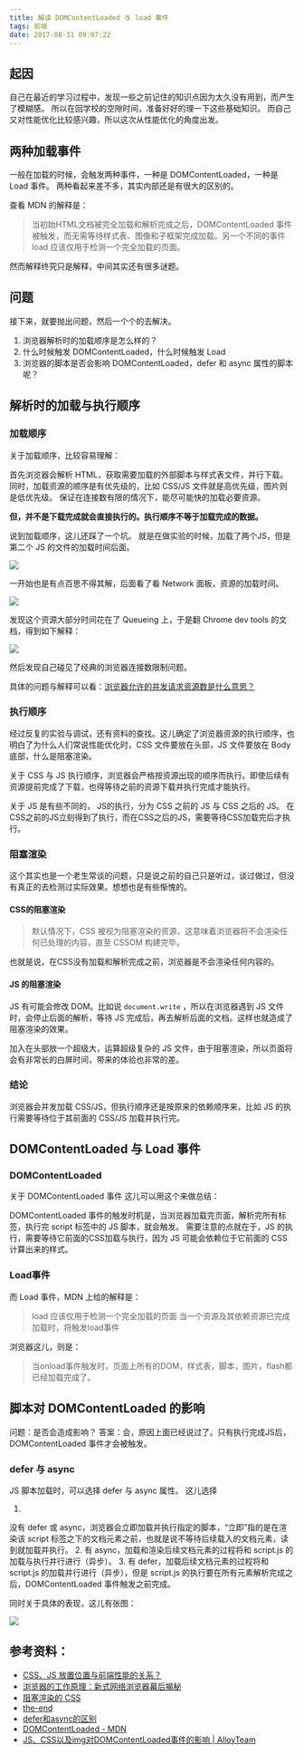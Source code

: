 ```yaml
---
title: 解读 DOMContentLoaded 与 load 事件
tags: 前端
date: 2017-08-31 09:07:22
---
```


## 起因

自己在最近的学习过程中，发现一些之前记住的知识点因为太久没有用到，而产生了模糊感。
所以在回学校的空隙时间，准备好好的理一下这些基础知识。
而自己又对性能优化比较感兴趣，所以这次从性能优化的角度出发。

## 两种加载事件

一般在加载的时候，会触发两种事件，一种是 DOMContentLoaded，一种是 Load 事件。
两种看起来差不多，其实内部还是有很大的区别的。

查看 MDN 的解释是：

> 当初始HTML文档被完全加载和解析完成之后，DOMContentLoaded 事件被触发，而无需等待样式表、图像和子框架完成加载。另一个不同的事件 load 应该仅用于检测一个完全加载的页面。 

然而解释终究只是解释，中间其实还有很多谜题。

## 问题

接下来，就要抛出问题，然后一个个的去解决。

1. 浏览器解析时的加载顺序是怎么样的？
2. 什么时候触发 DOMContentLoaded，什么时候触发 Load
3. 浏览器的脚本是否会影响 DOMContentLoaded，defer 和 async 属性的脚本呢？

## 解析时的加载与执行顺序

### 加载顺序

关于加载顺序，比较容易理解：

首先浏览器会解析 HTML，获取需要加载的外部脚本与样式表文件，并行下载。
同时，加载资源的顺序是有优先级的，比如 CSS/JS 文件就是高优先级，图片则是低优先级。
保证在连接数有限的情况下，能尽可能快的加载必要资源。

**但，并不是下载完成就会直接执行的。执行顺序不等于加载完成的数据。**

说到加载顺序，这儿还踩了一个坑。
就是在做实验的时候，加载了两个JS，但是第二个 JS 的文件的加载时间后面。

![](http://7xoxxe.com1.z0.glb.clouddn.com/2017-09-09-045930.jpg)

一开始也是有点百思不得其解，后面看了看 Network 面板，资源的加载时间。

![](http://7xoxxe.com1.z0.glb.clouddn.com/2017-09-09-045932.jpg)

发现这个资源大部分时间花在了 Queueing 上，于是翻 Chrome dev tools 的文档，得到如下解释：

![](http://7xoxxe.com1.z0.glb.clouddn.com/2017-09-09-045934.jpg)

然后发现自己碰见了经典的浏览器连接数限制问题。

具体的问题与解释可以看：[浏览器允许的并发请求资源数是什么意思？](https://www.zhihu.com/question/20474326)

### 执行顺序

经过反复的实验与调试，还有资料的查找。这儿确定了浏览器资源的执行顺序，也明白了为什么人们常说性能优化时，CSS 文件要放在头部，JS 文件要放在 Body 底部，什么是阻塞渲染。

关于 CSS 与 JS 执行顺序，浏览器会严格按资源出现的顺序而执行。即使后续有资源提前完成了下载，也得等待之前的资源下载并执行完成才能执行。

关于 JS 是有些不同的， JS的执行，分为 CSS 之前的 JS 与 CSS 之后的 JS。
在CSS之前的JS立刻得到了执行，而在CSS之后的JS，需要等待CSS加载完后才执行。

### 阻塞渲染

这个其实也是一个老生常谈的问题，只是说之前的自己只是听过，谈过做过，但没有真正的去检测过实际效果。想想也是有些惭愧的。

#### CSS的阻塞渲染

> 默认情况下，CSS 被视为阻塞渲染的资源，这意味着浏览器将不会渲染任何已处理的内容，直至 CSSOM 构建完毕。

也就是说，在CSS没有加载和解析完成之前，浏览器是不会渲染任何内容的。

#### JS 的阻塞渲染

JS 有可能会修改 DOM。比如说 `document.write` ，所以在浏览器遇到 JS 文件时，会停止后面的解析，等待 JS 完成后，再去解析后面的文档。这样也就造成了阻塞渲染的效果。

加入在头部放一个超级大，运算超级复杂的 JS 文件，由于阻塞渲染，所以页面将会有非常长的白屏时间，带来的体验也非常的差。

### 结论

浏览器会并发加载 CSS/JS，但执行顺序还是按原来的依赖顺序来，比如 JS 的执行需要等待位于其前面的 CSS/JS 加载并执行完。

## DOMContentLoaded 与 Load 事件

### DOMContentLoaded

关于 DOMContentLoaded 事件
这儿可以用这个来做总结：

DOMContentLoaded 事件的触发时机是，当浏览器加载完页面，解析完所有标签，执行完 script 标签中的 JS 脚本，就会触发。
需要注意的点就在于，JS 的执行，需要等待它前面的CSS加载与执行，因为 JS 可能会依赖位于它前面的 CSS 计算出来的样式。

### Load事件
而 Load 事件，MDN 上给的解释是：

>  load 应该仅用于检测一个完全加载的页面
>  当一个资源及其依赖资源已完成加载时，将触发load事件

浏览器这儿，则是：
> 当onload事件触发时，页面上所有的DOM，样式表，脚本，图片，flash都已经加载完成了。

## 脚本对 DOMContentLoaded 的影响

问题：是否会造成影响？
答案：会，原因上面已经说过了。只有执行完成JS后，DOMContentLoaded 事件才会被触发。

### defer 与 async

JS 脚本加载时，可以选择 defer 与 async 属性。
这儿选择

>
1. <script src="script.js"></script>
没有 defer 或 async，浏览器会立即加载并执行指定的脚本，“立即”指的是在渲染该 script 标签之下的文档元素之前，也就是说不等待后续载入的文档元素，读到就加载并执行。
2. <script async src="script.js"></script>
有 async，加载和渲染后续文档元素的过程将和 script.js 的加载与执行并行进行（异步）。
3. <script defer src="myscript.js"></script>
有 defer，加载后续文档元素的过程将和 script.js 的加载并行进行（异步），但是 script.js 的执行要在所有元素解析完成之后，DOMContentLoaded 事件触发之前完成。

同时关于具体的表现，这儿有张图：

![](http://7xoxxe.com1.z0.glb.clouddn.com/2017-09-09-045944.jpg)

## 参考资料：

- [CSS、JS 放置位置与前端性能的关系？](https://www.zhihu.com/question/23250329)
- [浏览器的工作原理：新式网络浏览器幕后揭秘](https://www.html5rocks.com/zh/tutorials/internals/howbrowserswork/)
- [阻塞渲染的 CSS](https://developers.google.cn/web/fundamentals/performance/critical-rendering-path/render-blocking-css?hl=zh-cn)
- [the-end](https://www.w3.org/TR/html5/syntax.html#the-end)
- [defer和async的区别](https://segmentfault.com/q/1010000000640869)
- [DOMContentLoaded - MDN](https://developer.mozilla.org/zh-CN/docs/Web/Events/DOMContentLoaded)
- [JS、CSS以及img对DOMContentLoaded事件的影响 | AlloyTeam](http://www.alloyteam.com/2014/03/effect-js-css-and-img-event-of-domcontentloaded/)